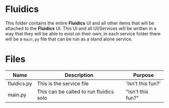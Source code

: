 # Fluidics

This folder contains the entire **Fluidics** UI and all other items that will be attached to the **Fluidics** UI. This UI and all UI/Services will be written in a way that they will be able to exist on their own; in each service folder there will be a `main.py` file that can be run as a stand alone service.


# Files
|     Name	     |Description                    |Purpose                         |
|----------------|-------------------------------|-----------------------------|
|fluidics.py 	 |This is the service file       |'Isn't this fun?'            |
|main.py         |This can be called to run fluidics solo |"Isn't this fun?"            |

